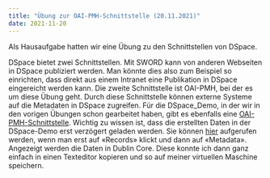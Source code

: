 ```yaml
---
title: "Übung zur OAI-PMH-Schnittstelle (20.11.2021)"
date: 2021-11-20
---
```

Als Hausaufgabe hatten wir eine Übung zu den Schnittstellen von DSpace. 

DSpace bietet zwei Schnittstellen. Mit SWORD kann von anderen Webseiten in DSpace publiziert werden. Man könnte dies also zum Beispiel so einrichten, dass direkt aus einem Intranet eine Publikation in DSpace eingereicht werden kann. Die zweite Schnittstelle ist OAI-PMH, bei der es um diese Übung geht. Durch diese Schnittstelle können externe Systeme auf die Metadaten in DSpace zugreifen. Für die DSpace_Demo, in der wir in den vorigen Übungen schon gearbeitet haben, gibt es ebenfalls eine [OAI-PMH-Schnittstelle](http://demo.dspace.org/oai/request?verb=ListSets). Wichtig zu wissen ist, dass die erstellten Daten in der DSpace-Demo erst verzögert geladen werden. Sie können [hier](http://demo.dspace.org/oai/request?verb=ListSets) aufgerufen werden, wenn man erst auf «Records» klickt und dann auf «Metadata». Angezeigt werden die Daten in Dublin Core. Diese konnte ich dann ganz einfach in einen Texteditor kopieren und so auf meiner virtuellen Maschine speichern. 
